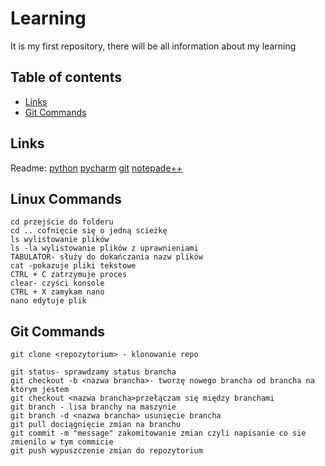 # Learning
It is my first repository, there will be all information about my learning

## Table of contents
* [Links](#links)
* [Git Commands](#git-commands)

## Links
Readme:
[python](https://www.python.org/downloads/)
[pycharm](https://www.jetbrains.com/pycharm/)
[git](https://git-scm.com/download/win)
[notepade++](https://notepad-plus-plus.org/downloads/v8.4.1/)


## Linux Commands
```
cd przejście do folderu
cd .. cofnięcie się o jedną scieżkę
ls wylistowanie plików
ls -la wylistowanie plików z uprawnieniami
TABULATOR- służy do dokańczania nazw plików
cat -pokazuje pliki tekstowe
CTRL + C zatrzymuje proces
clear- czyści konsole
CTRL + X zamykam nano
nano edytuje plik
```

## Git Commands
```
git clone <repozytorium> - klonowanie repo

git status- sprawdzamy status brancha
git checkout -b <nazwa brancha>- tworzę nowego brancha od brancha na którym jestem
git checkout <nazwa brancha>przełączam się między branchami
git branch - lisa branchy na maszynie
git branch -d <nazwa brancha> usunięcie brancha
git pull dociągnięcie zmian na branchu
git commit -m "message" zakomitowanie zmian czyli napisanie co sie zmienilo w tym commicie
git push wypuszczenie zmian do repozytorium
```